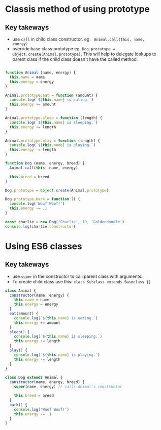 # Classis method of using prototype

## Key takeways

- use `call` in child class constructor. eg. ` Animal.call(this, name, energy)`
- override base class prototype eg.  `Dog.prototype = Object.create(Animal.prototype)`. This will help to delegate lookups to parent class if the child class doesn't have the called method.

``` js

function Animal (name, energy) {
  this.name = name
  this.energy = energy
}

Animal.prototype.eat = function (amount) {
  console.log(`${this.name} is eating.`)
  this.energy += amount
}

Animal.prototype.sleep = function (length) {
  console.log(`${this.name} is sleeping.`)
  this.energy += length
}

Animal.prototype.play = function (length) {
  console.log(`${this.name} is playing.`)
  this.energy -= length
}

function Dog (name, energy, breed) {
  Animal.call(this, name, energy)

  this.breed = breed
}

Dog.prototype = Object.create(Animal.prototype)

Dog.prototype.bark = function () {
  console.log('Woof Woof!')
  this.energy -= .1
}

const charlie = new Dog('Charlie', 10, 'Goldendoodle')
console.log(charlie.constructor)
```


# Using ES6 classes


## Key takeways
- use `super` in the constructor to call parent class with arguments.
- To create child class use this: `class Subclass extends Baseclass {}`

``` js
class Animal {
  constructor(name, energy) {
    this.name = name
    this.energy = energy
  }
  eat(amount) {
    console.log(`${this.name} is eating.`)
    this.energy += amount
  }
  sleep() {
    console.log(`${this.name} is sleeping.`)
    this.energy += length
  }
  play() {
    console.log(`${this.name} is playing.`)
    this.energy -= length
  }
}

class Dog extends Animal {
  constructor(name, energy, breed) {
    super(name, energy) // calls Animal's constructor

    this.breed = breed
  }
  bark() {
    console.log('Woof Woof!')
    this.energy -= .1
  }
}
```

